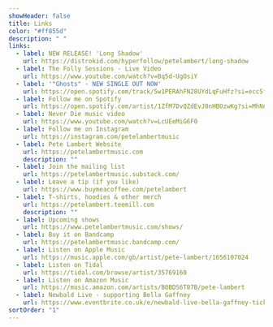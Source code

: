 ```yaml
---
showHeader: false
title: Links
color: "#ff855d"
description: " "
links:
  - label: NEW RELEASE! 'Long Shadow'
    url: https://distrokid.com/hyperfollow/petelambert/long-shadow
  - label: The Folly Sessions - Live Video
    url: https://www.youtube.com/watch?v=Bq5d-UgOsiY
  - label: '"Ghosts" - NEW SINGLE OUT NOW'
    url: https://open.spotify.com/track/5w1PERAhFN28UYdLqFuHfz?si=ecc5f8387bba47cb
  - label: Follow me on Spotify
    url: https://open.spotify.com/artist/1ZfM7DvQZdEvJ0nHBOzwKg?si=MhNnjP3DQKCayjcyKUVx2Q
  - label: Never Die music video
    url: https://www.youtube.com/watch?v=LcUEeMiG6F0
  - label: Follow me on Instagram
    url: https://instagram.com/petelambertmusic
  - label: Pete Lambert Website
    url: https://petelambertmusic.com
    description: ""
  - label: Join the mailing list
    url: https://petelambertmusic.substack.com/
  - label: Leave a tip (if you like)
    url: https://www.buymeacoffee.com/petelambert
  - label: T-shirts, hoodies & other merch
    url: https://petelambert.teemill.com
    description: ""
  - label: Upcoming shows
    url: https://www.petelambertmusic.com/shows/
  - label: Buy it on Bandcamp
    url: https://petelambertmusic.bandcamp.com/
  - label: Listen on Apple Music
    url: https://music.apple.com/gb/artist/pete-lambert/1656107024
  - label: Listen on Tidal
    url: https://tidal.com/browse/artist/35769160
  - label: Listen on Amazon Music
    url: https://music.amazon.com/artists/B0BDS6T87B/pete-lambert
  - label: Newbald Live - supporting Bella Gaffney
    url: https://www.eventbrite.co.uk/e/newbald-live-bella-gaffney-tickets-769768226487?aff=aff0bandsintown&fbclid=IwAR2SQrtdTijhVcacZou0Zte_53gFGTfjizr8ZEXPYh1tFUbL2KB-za59FDY&bit_userid=${user_id}&appId=wf_jjj.oryyntnssarlzhfvp.pbz&comeFrom=242&artist_event_id=104963668
sortOrder: "1"
---
```

